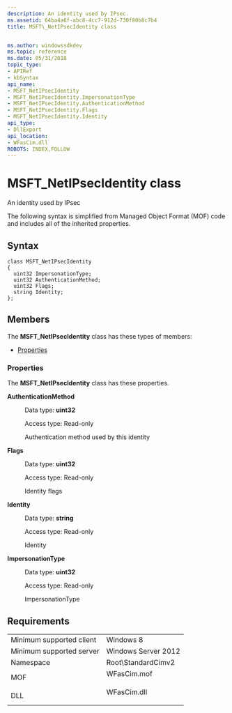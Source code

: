 ```yaml
---
description: An identity used by IPsec.
ms.assetid: 64ba4a6f-abc8-4cc7-912d-730f80b8c7b4
title: MSFT\_NetIPsecIdentity class


ms.author: windowssdkdev
ms.topic: reference
ms.date: 05/31/2018
topic_type: 
- APIRef
- kbSyntax
api_name: 
- MSFT_NetIPsecIdentity
- MSFT_NetIPsecIdentity.ImpersonationType
- MSFT_NetIPsecIdentity.AuthenticationMethod
- MSFT_NetIPsecIdentity.Flags
- MSFT_NetIPsecIdentity.Identity
api_type: 
- DllExport
api_location: 
- WFasCim.dll
ROBOTS: INDEX,FOLLOW
---
```


# MSFT\_NetIPsecIdentity class

An identity used by IPsec

The following syntax is simplified from Managed Object Format (MOF) code and includes all of the inherited properties.

## Syntax

``` syntax
class MSFT_NetIPsecIdentity
{
  uint32 ImpersonationType;
  uint32 AuthenticationMethod;
  uint32 Flags;
  string Identity;
};
```

## Members

The **MSFT\_NetIPsecIdentity** class has these types of members:

-   [Properties](#properties)

### Properties

The **MSFT\_NetIPsecIdentity** class has these properties.

<dl> <dt>

**AuthenticationMethod**
</dt> <dd> <dl> <dt>

Data type: **uint32**
</dt> <dt>

Access type: Read-only
</dt> </dl>

Authentication method used by this identity

</dd> <dt>

**Flags**
</dt> <dd> <dl> <dt>

Data type: **uint32**
</dt> <dt>

Access type: Read-only
</dt> </dl>

Identity flags

</dd> <dt>

**Identity**
</dt> <dd> <dl> <dt>

Data type: **string**
</dt> <dt>

Access type: Read-only
</dt> </dl>

Identity

</dd> <dt>

**ImpersonationType**
</dt> <dd> <dl> <dt>

Data type: **uint32**
</dt> <dt>

Access type: Read-only
</dt> </dl>

ImpersonationType

</dd> </dl>

## Requirements



|                                     |                                                                                        |
|-------------------------------------|----------------------------------------------------------------------------------------|
| Minimum supported client<br/> | Windows 8<br/>                                                                   |
| Minimum supported server<br/> | Windows Server 2012<br/>                                                         |
| Namespace<br/>                | Root\\StandardCimv2<br/>                                                         |
| MOF<br/>                      | <dl> <dt>WFasCim.mof</dt> </dl> |
| DLL<br/>                      | <dl> <dt>WFasCim.dll</dt> </dl> |



 

 




